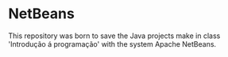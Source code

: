 # NetBeans

This repository was born to save the Java projects make in class 'Introdução á programação' with the system Apache NetBeans.
